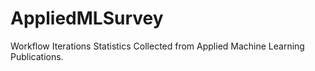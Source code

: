 # AppliedMLSurvey
Workflow Iterations Statistics Collected from Applied Machine Learning Publications.

